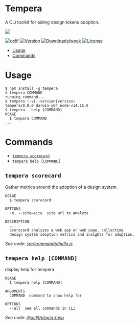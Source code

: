 # Tempera

A CLi toolkit for aiding design tokens adoption.

![](https://dam-13749.kxcdn.com/wp-content/uploads/2017/01/simonetta-vespucci.jpg)

[![oclif](https://img.shields.io/badge/cli-oclif-brightgreen.svg)](https://oclif.io)
[![Version](https://img.shields.io/npm/v/tempera.svg)](https://npmjs.org/package/tempera)
[![Downloads/week](https://img.shields.io/npm/dw/tempera.svg)](https://npmjs.org/package/tempera)
[![License](https://img.shields.io/npm/l/tempera.svg)](https://github.com/michaelmang/tempera/blob/master/package.json)

<!-- toc -->

- [Usage](#usage)
- [Commands](#commands)
<!-- tocstop -->

# Usage

<!-- usage -->

```sh-session
$ npm install -g tempera
$ tempera COMMAND
running command...
$ tempera (-v|--version|version)
tempera/0.0.0 darwin-x64 node-v14.15.0
$ tempera --help [COMMAND]
USAGE
  $ tempera COMMAND
...
```

<!-- usagestop -->

# Commands

<!-- commands -->

- [`tempera scorecard`](#tempera-scorecard)
- [`tempera help [COMMAND]`](#tempera-help-command)

## `tempera scorecard`

Gather metrics around the adoption of a design system.

```
USAGE
  $ tempera scorecard

OPTIONS
  -n, --site=site  site url to analyze

DESCRIPTION
  ...
  Scorecard analyzes a web app or web page, collecting
  design system adoption metrics and insights for adoption.
```

_See code: [src/commands/hello.js](https://github.com/michaelmang/tempera/blob/v0.0.0/src/commands/hello.js)_

## `tempera help [COMMAND]`

display help for tempera

```
USAGE
  $ tempera help [COMMAND]

ARGUMENTS
  COMMAND  command to show help for

OPTIONS
  --all  see all commands in CLI
```

_See code: [@oclif/plugin-help](https://github.com/oclif/plugin-help/blob/v3.2.2/src/commands/help.ts)_

<!-- commandsstop -->
